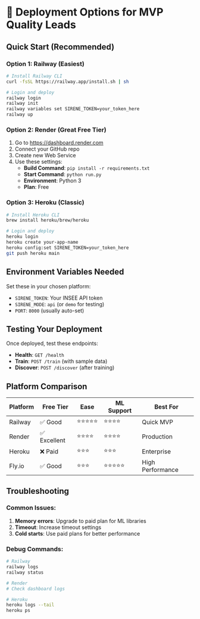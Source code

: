# 🚀 Deployment Options for MVP Quality Leads

## Quick Start (Recommended)

### Option 1: Railway (Easiest)
```bash
# Install Railway CLI
curl -fsSL https://railway.app/install.sh | sh

# Login and deploy
railway login
railway init
railway variables set SIRENE_TOKEN=your_token_here
railway up
```

### Option 2: Render (Great Free Tier)
1. Go to https://dashboard.render.com
2. Connect your GitHub repo
3. Create new Web Service
4. Use these settings:
   - **Build Command**: `pip install -r requirements.txt`
   - **Start Command**: `python run.py`
   - **Environment**: Python 3
   - **Plan**: Free

### Option 3: Heroku (Classic)
```bash
# Install Heroku CLI
brew install heroku/brew/heroku

# Login and deploy
heroku login
heroku create your-app-name
heroku config:set SIRENE_TOKEN=your_token_here
git push heroku main
```

## Environment Variables Needed

Set these in your chosen platform:
- `SIRENE_TOKEN`: Your INSEE API token
- `SIRENE_MODE`: `api` (or `demo` for testing)
- `PORT`: `8000` (usually auto-set)

## Testing Your Deployment

Once deployed, test these endpoints:
- **Health**: `GET /health`
- **Train**: `POST /train` (with sample data)
- **Discover**: `POST /discover` (after training)

## Platform Comparison

| Platform | Free Tier | Ease | ML Support | Best For |
|----------|-----------|------|------------|----------|
| Railway  | ✅ Good   | ⭐⭐⭐⭐⭐ | ⭐⭐⭐⭐ | Quick MVP |
| Render   | ✅ Excellent | ⭐⭐⭐⭐ | ⭐⭐⭐⭐ | Production |
| Heroku   | ❌ Paid   | ⭐⭐⭐ | ⭐⭐⭐ | Enterprise |
| Fly.io   | ✅ Good   | ⭐⭐⭐ | ⭐⭐⭐⭐⭐ | High Performance |

## Troubleshooting

### Common Issues:
1. **Memory errors**: Upgrade to paid plan for ML libraries
2. **Timeout**: Increase timeout settings
3. **Cold starts**: Use paid plans for better performance

### Debug Commands:
```bash
# Railway
railway logs
railway status

# Render
# Check dashboard logs

# Heroku
heroku logs --tail
heroku ps
```
